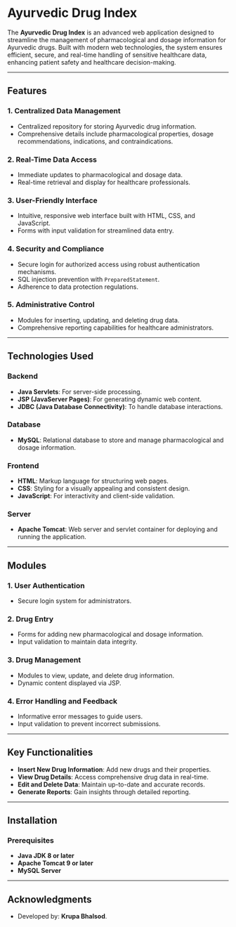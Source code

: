 # Ayurvedic Drug Index

The **Ayurvedic Drug Index** is an advanced web application designed to streamline the management of pharmacological and dosage information for Ayurvedic drugs. Built with modern web technologies, the system ensures efficient, secure, and real-time handling of sensitive healthcare data, enhancing patient safety and healthcare decision-making.

---

## Features

### 1. **Centralized Data Management**
- Centralized repository for storing Ayurvedic drug information.
- Comprehensive details include pharmacological properties, dosage recommendations, indications, and contraindications.

### 2. **Real-Time Data Access**
- Immediate updates to pharmacological and dosage data.
- Real-time retrieval and display for healthcare professionals.

### 3. **User-Friendly Interface**
- Intuitive, responsive web interface built with HTML, CSS, and JavaScript.
- Forms with input validation for streamlined data entry.

### 4. **Security and Compliance**
- Secure login for authorized access using robust authentication mechanisms.
- SQL injection prevention with `PreparedStatement`.
- Adherence to data protection regulations.

### 5. **Administrative Control**
- Modules for inserting, updating, and deleting drug data.
- Comprehensive reporting capabilities for healthcare administrators.

---

## Technologies Used

### Backend
- **Java Servlets**: For server-side processing.
- **JSP (JavaServer Pages)**: For generating dynamic web content.
- **JDBC (Java Database Connectivity)**: To handle database interactions.

### Database
- **MySQL**: Relational database to store and manage pharmacological and dosage information.

### Frontend
- **HTML**: Markup language for structuring web pages.
- **CSS**: Styling for a visually appealing and consistent design.
- **JavaScript**: For interactivity and client-side validation.

### Server
- **Apache Tomcat**: Web server and servlet container for deploying and running the application.

---

## Modules

### 1. **User Authentication**
- Secure login system for administrators.

### 2. **Drug Entry**
- Forms for adding new pharmacological and dosage information.
- Input validation to maintain data integrity.

### 3. **Drug Management**
- Modules to view, update, and delete drug information.
- Dynamic content displayed via JSP.

### 4. **Error Handling and Feedback**
- Informative error messages to guide users.
- Input validation to prevent incorrect submissions.

---

## Key Functionalities

- **Insert New Drug Information**: Add new drugs and their properties.
- **View Drug Details**: Access comprehensive drug data in real-time.
- **Edit and Delete Data**: Maintain up-to-date and accurate records.
- **Generate Reports**: Gain insights through detailed reporting.

---

## Installation

### Prerequisites
- **Java JDK 8 or later**
- **Apache Tomcat 9 or later**
- **MySQL Server**


---

## Acknowledgments

- Developed by: **Krupa Bhalsod**.

